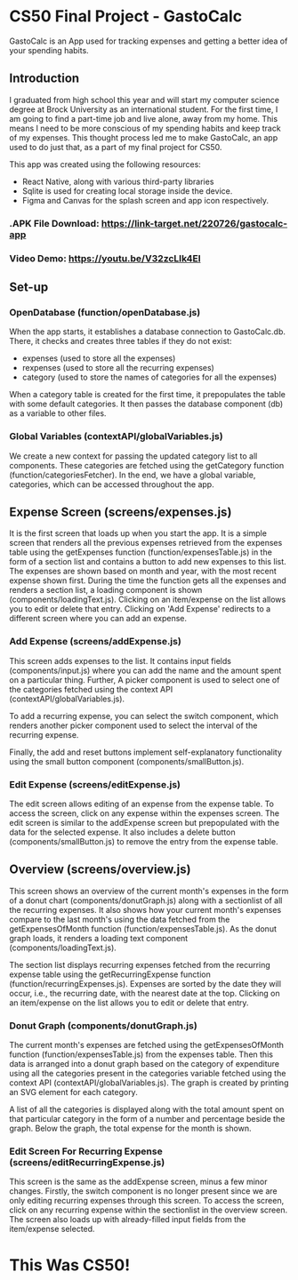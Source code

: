 # CS50 Final Project - GastoCalc
 
GastoCalc is an App used for tracking expenses and getting a better idea of your spending habits.
 
## Introduction
 
I graduated from high school this year and will start my computer science degree at Brock University as an international student. For the first time, I am going to find a part-time job and live alone, away from my home. This means I need to be more conscious of my spending habits and keep track of my expenses. This thought process led me to make GastoCalc, an app used to do just that, as a part of my final project for CS50.
 
This app was created using the following resources:
 
- React Native, along with various third-party libraries
- Sqlite is used for creating local storage inside the device.
- Figma and Canvas for the splash screen and app icon respectively.

### .APK File Download: <https://link-target.net/220726/gastocalc-app> 

### Video Demo: <https://youtu.be/V32zcLIk4EI>
 
 
## Set-up
 
### OpenDatabase (function/openDatabase.js)
 
When the app starts, it establishes a database connection to GastoCalc.db. There, it checks and creates three tables if they do not exist:
 
- expenses (used to store all the expenses)
- rexpenses (used to store all the recurring expenses)
- category (used to store the names of categories for all the expenses)
 
When a category table is created for the first time, it prepopulates the table with some default categories. It then passes the database component (db) as a variable to other files.
 
### Global Variables (contextAPI/globalVariables.js)
 
We create a new context for passing the updated category list to all components. These categories are fetched using the getCategory function (function/categoriesFetcher). In the end, we have a global variable, categories, which can be accessed throughout the app.
 
 
## Expense Screen (screens/expenses.js)
 
It is the first screen that loads up when you start the app. It is a simple screen that renders all the previous expenses retrieved from the expenses table using the getExpenses function (function/expensesTable.js) in the form of a section list and contains a button to add new expenses to this list. The expenses are shown based on month and year, with the most recent expense shown first. During the time the function gets all the expenses and renders a section list, a loading component is shown (components/loadingText.js). Clicking on an item/expense on the list allows you to edit or delete that entry. Clicking on 'Add Expense' redirects to a different screen where you can add an expense.
  
### Add Expense (screens/addExpense.js)
 
This screen adds expenses to the list. It contains input fields (components/input.js) where you can add the name and the amount spent on a particular thing. Further, A picker component is used to select one of the categories fetched using the context API (contextAPI/globalVariables.js).
 
To add a recurring expense, you can select the switch component, which renders another picker component used to select the interval of the recurring expense.
 
Finally, the add and reset buttons implement self-explanatory functionality using the small button component (components/smallButton.js).
 
### Edit Expense (screens/editExpense.js)
 
The edit screen allows editing of an expense from the expense table. To access the screen, click on any expense within the expenses screen. The edit screen is similar to the addExpense screen but prepopulated with the data for the selected expense. It also includes a delete button (components/smallButton.js) to remove the entry from the expense table.
 
## Overview (screens/overview.js)
 
This screen shows an overview of the current month's expenses in the form of a donut chart (components/donutGraph.js) along with a sectionlist of all the recurring expenses. It also shows how your current month's expenses compare to the last month's using the data fetched from the getExpensesOfMonth function (function/expensesTable.js). As the donut graph loads, it renders a loading text component (components/loadingText.js).
 
The section list displays recurring expenses fetched from the recurring expense table using the getRecurringExpense function (function/recurringExpenses.js). Expenses are sorted by the date they will occur, i.e., the recurring date, with the nearest date at the top. Clicking on an item/expense on the list allows you to edit or delete that entry. 
 
### Donut Graph (components/donutGraph.js)
 
The current month's expenses are fetched using the getExpensesOfMonth function (function/expensesTable.js) from the expenses table. Then this data is arranged into a donut graph based on the category of expenditure using all the categories present in the categories variable fetched using the context API (contextAPI/globalVariables.js). The graph is created by printing an SVG element for each category.
 
A list of all the categories is displayed along with the total amount spent on that particular category in the form of a number and percentage beside the graph. Below the graph, the total expense for the month is shown.
 
### Edit Screen For Recurring Expense (screens/editRecurringExpense.js)
 
This screen is the same as the addExpense screen, minus a few minor changes. Firstly, the switch component is no longer present since we are only editing recurring expenses through this screen. To access the screen, click on any recurring expense within the sectionlist in the overview screen. The screen also loads up with already-filled input fields from the item/expense selected.

# This Was CS50!